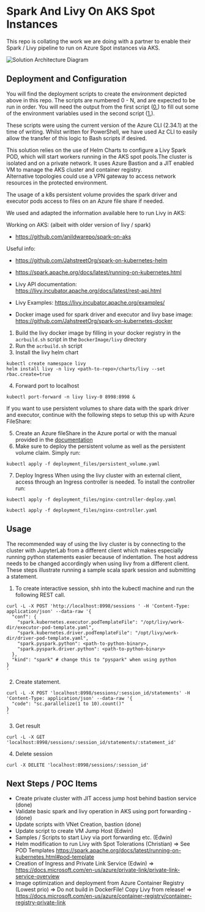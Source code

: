 # Spark And Livy On AKS Spot Instances

This repo is collating the work we are doing with a partner to enable their Spark / Livy pipeline to run on Azure Spot instances via AKS.

![Solution Architecture Diagram](./img/Solution%20Architecture.jpg)

## Deployment and Configuration

You will find the deployment scripts to create the environment depicted above in this repo.
The scripts are numbered 0 - N, and are expected to be run in order.
You will need the output from the first script ([0.](/DeploymentScripts/0.create-service-principal-and-ssh-key-pair.ps1)) to fill out some of the environment variables used in the second script ([1.](/DeploymentScripts/1.setenv.ps1)).

These scripts were using the current version of the Azure CLI (2.34.1) at the time of writing.
Whilst written for PowerShell, we have used Az CLI to easily allow the transfer of this logic to Bash scripts if desired.

This solution relies on the use of Helm Charts to configure a Livy Spark POD, which will start workers running in the AKS spot pools.The cluster is isolated and on a private network. It uses Azure Bastion and a JIT enabled VM to manage the AKS cluster and container registry.  
Alternative topologies could use a VPN gateway to access network resources in the protected environment.

The usage of a k8s persistent volume provides the spark driver and executor pods access to files on an Azure file share if needed.

We used and adapted the information available here to run Livy in AKS:

Working on AKS: (albeit with older version of livy / spark)
- https://github.com/anildwarepo/spark-on-aks

Useful info:
- https://github.com/JahstreetOrg/spark-on-kubernetes-helm 
  
- https://spark.apache.org/docs/latest/running-on-kubernetes.html
  
- Livy API documentation: https://livy.incubator.apache.org/docs/latest/rest-api.html

- Livy Examples: https://livy.incubator.apache.org/examples/

- Docker image used for spark driver and executor and livy base image: https://github.com/JahstreetOrg/spark-on-kubernetes-docker

1. Build the livy docker image by filling in your docker registry in the `acrbuild.sh` script in the `DockerImage/livy` directory
2. Run the `acrbuild.sh` script
3. Install the livy helm chart
```
kubectl create namespace livy
helm install livy -n livy <path-to-repo>/charts/livy --set rbac.create=true
```
4. Forward port to localhost
```
kubectl port-forward -n livy livy-0 8998:8998 &
```
If you want to use persistent volumes to share data with the spark driver and executor, continue with the following steps to setup this up with Azure FileShare:

5. Create an Azure fileShare in the Azure portal or with the manual provided in the [documentation](https://docs.microsoft.com/en-us/azure/aks/azure-files-volume)
6. Make sure to deploy the persistent volume as well as the persistent volume claim. Simply run:
````
kubectl apply -f deployment_files/persistent_volume.yaml
`````
7. Deploy Ingress
When using the livy cluster with an external client, access through an Ingress controller is needed.
To install the controller run:
````
kubectl apply -f deployment_files/nginx-controller-deploy.yaml
`````
````
kubectl apply -f deployment_files/nginx-controller.yaml
`````
## Usage
The recommended way of using the livy cluster is by connecting to the cluster with JupyterLab from a different client which makes especially running python statements easier because of indentation. The host address needs to be changed accordingly when using livy from a different client.
These steps illustrate running a sample scala spark session and submitting a statement. 
1. To create interactive session, shh into the kubectl machine and run the following REST call. 
``````
curl -L -X POST 'http://localhost:8998/sessions ' -H 'Content-Type: application/json' --data-raw '{
  "conf": {
    "spark.kubernetes.executor.podTemplateFile": "/opt/livy/work-dir/executor-pod-template.yaml",
    "spark.kubernetes.driver.podTemplateFile": "/opt/livy/work-dir/driver-pod-template.yaml",
    "spark.pyspark.python": <path-to-python-binary>,
    "spark.pyspark.driver.python": <path-to-python-binary> 
  },
  "kind": "spark" # change this to "pyspark" when using python
}
'
``````
2. Create statement. 
``````
curl -L -X POST 'localhost:8998/sessions/:session_id/statements' -H 'Content-Type: application/json' --data-raw '{
  "code": "sc.parallelize(1 to 10).count()"
}
'
``````
3. Get result
``````
curl -L -X GET 'localhost:8998/sessions/:session_id/statements/:statement_id'
``````
4. Delete session
```
curl -X DELETE 'localhost:8998/sessions/:session_id'
```
 ## Next Steps / POC Items
  - Create private cluster with JIT access jump host behind bastion service (done)
  - Validate basic spark and livy operation in AKS using port forwarding - (done)
  - Update scripts with VNet Creation, bastion (done)
  - Update script to create VM Jump Host (Edwin)
  - Samples / Scripts to start Livy via port forwarding etc. (Edwin)
  - Helm modification to run Livy with Spot Tolerations (Christian)
     => See POD Templates https://spark.apache.org/docs/latest/running-on-kubernetes.html#pod-template
  - Creation of Ingress and Private Link Service  (Edwin)
     => https://docs.microsoft.com/en-us/azure/private-link/private-link-service-overview
  - Image optimization and deployment from Azure Container Registry (Lowest prio) 
     => Do not build in DockerFile! Copy Livy from release!
     => https://docs.microsoft.com/en-us/azure/container-registry/container-registry-private-link
